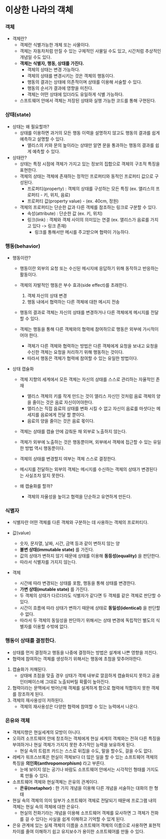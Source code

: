 # 이상한 나라의 객체

### 객체   
- 객체란?
    - 객체란 식별가능한 개체 또는 사물이다.
    - 객체는 자동차처럼 만질 수 있는 구체적인 사물일 수도 있고, 시간처럼 추상적인 개념일 수도 있다.
    - **객체는 식별자, 행동, 상태를 가진다.** 
        - 객체의 상태는 변경 가능하다.
        - 객체의 상태를 변경시키는 것은 객체의 행동이다.
        - 행동의 결과는 상태에 의존적이며 상태를 이용해 서술할 수 있다.
        - 행동의 순서가 결과에 영향을 미친다.
        - 객체는 어떤 상태에 있더라도 유일하게 식별 가능하다. 
    - 스프트웨어 안에서 객체는 저장된 상태와 실행 가능한 코드를 통해 구현된다. 

### 상태(state)
- 상태는 왜 필요할까?
    - 상태를 이용하면 과거의 모든 행동 이력을 설명하지 않고도 행동의 결과를 쉽게 예측하고 설명할 수 있다.
        - 앨리스의 키와 문의 높이라는 상태만 알면 문을 통과하는 행동의 결과를 쉽게 예측할 수 있다. 
- 상태란?
    - 상태는 특정 시점에 객체가 가지고 있는 정보의 집합으로 객체의 구조적 특징을 표현한다.
    - 객체의 상태는 객체에 존재하는 정적인 프로퍼티와 동적인 프로퍼티 값으로 구성된다.
        - 프로퍼티(property) : 객체의 상태를 구성하는 모든 특징 (ex. 앨리스의 프로퍼티 - 키, 위치, 음료)
        - 프로퍼티 값(property value) - (ex. 40cm, 정원)
    - 객체의 프로퍼티는 단순한 값과 다른 객체를 참조하는 링크로 구분할 수 있다.
        - 속성(attribute) : 단순한 값 (ex. 키, 위치)
        - 링크(link) : 객체와 객체 사이의 의미있는 연결 (ex. 앨리스가 음료를 가지고 있다 -> 링크 존재)
            - 링크를 통해서만 메시를 주고받으며 협력이 가능하다. 

### 행동(behavior)
- 행동이란?
    - 행동이란 외부의 요청 또는 수신된 메시지에 응답하기 위해 동작하고 반응하는 활동이다. 

    - 객체의 자발적인 행동은 부수 효과(side effect)를 초래한다.
        1. 객체 자신의 상태 변경
        2. 행동 내에서 협력하는 다른 객체에 대한 메시지 전송
    - 행동의 결과로 객체는 자신의 상태를 변경하거나 다른 객체에게 메시지를 전달할 수 있다.
        
    - 객체는 행동을 통해 다른 객체와의 협력에 참여하므로 행동은 외부에 가시적이어야 한다. 
        - 객체가 다른 객체와 협력하는 방법은 다른 객체에게 요청을 보내고 요청을 수신한 객체는 요청을 처리하기 위해 행동하는 것이다.
        - 따라서 행동은 객체가 협력에 참여할 수 있는 유일한 방법이다.

- 상태 캡슐화 
    - 객체 지향의 세계에서 모든 객체는 자신의 상태를 스스로 관리하는 자율적인 존재
        - 앨리스 객체의 키를 작게 만드는 것이 앨리스 자신인 것처럼 음료 객체의 양을 줄이는 것은 음료 자신이어야한다. 
        - 앨리스는 직접 음료의 상태를 변화 시킬 수 없고 자신이 음료를 마셧다는 메세지를 음료에게 전달 할 뿐이다.
        - 음료의 양을 줄이는 것은 음료 몫이다.
    - 객체는 상태를 캡슐 안에 감춰둔 채 외부로 노출하지 않는다. 
    - 객체가 외부에 노출하는 것은 행동뿐이며, 외부에서 객체에 접근할 수 있는 유일한 방법 역시 행동뿐이다.
    - 객체의 상태를 변경할지 여부는 객체 스스로 결정한다.
    - 메시지를 전달하는 외부의 객체는 메시지를 수신하는 객체의 상태가 변경된다는 사실조차 알지 못한다.
    
    - 왜 캡슐화를 할까?
        - 객체의 자율성을 높이고 협력을 단순하고 유연하게 만든다. 

### 식별자
- 식별자란 어떤 객체를 다른 객체와 구분하는 데 사용하는 객체의 프로퍼티다. 
  
- 값(value)
    - 숫자, 문자열, 날짜, 시간, 금액 등과 같이 변하지 않는 양
    - **불변 상태(immutable state)** 를 가진다.
    - 값의 상태가 변하지 않기 때문에 상태를 이용해 **동등성(equality)** 을 판단한다. 
    - 따라서 식별자를 가지지 않는다.
- 객체
    - 시간에 따라 변경되는 상태를 포함, 행동을 통해 상태를 변경한다.
    - **가변 상태(mutable state)** 를 가진다.
    - 두 객체의 상태가 다르더라도 식별자가 같다면 두 객체를 같은 객체로 판단할 수 있다.
    - 시간이 흐름에 따라 상태가 변하기 때문에 상태로 **동일성(identical)** 을 판단할 수 없다.
    - 따라서 두 객체의 동일성을 판단하기 위해서는 상태 변경에 독립적인 별도의 식별자를 이용할 수밖에 없다.

### 행동이 상태를 결정한다.
- 상태를 먼저 결정하고 행동을 나중에 결정하는 방법은 설계에 나쁜 영향을 끼친다.
- 협력에 참여하는 객체를 생성하기 위해서는 행동에 초첨을 맞추어야한다. 
1. 캡슐화가 저해된다.
    - 상태에 초점을 맞출 경우 상태가 객체 내부로 깔끔하게 캡슐화되지 못하고 공용 인터페이스에 그대로 노출되버릴 확률이 높아진다.
2. 협력이라는 문맥에서 벗어난채 객체를 설계하게 함으로 협력에 적합하지 못한 객체를 장조하게 된다.
3. 객체의 재사용성이 저하된다.
    - 객체의 재사용성은 다양한 협력에 참여할 수 있는 능력에서 나온다.

### 은유와 객체
- 객체지향은 현실세계의 모방이 아니다.
- 오히려 소프트웨어 안에 창조하는 객체에게 현실 세계의 객체와는 전혀 다른 특징을 부여하거나 현실 객체가 가지지 못한 추가적인 능력을 보유하게 된다.
    - 현실 속의 트럼프 카드는 스스로 뒤집을 수도, 말을 할수도, 걸을 수도 없다.
- 레베가 워프스브록은 현실이 객체보다 더 많은 일을 할 수 있는 소프트웨어 객체의 특징을 **의인화(anthropomorphism)** 라고 부른다.
    - 눈에 보이지 않는 공기나 바람도 소프트웨어 안에서는 시각적인 형태를 가지도록 만들 수 있다.
- 소프트웨어 객체와 현실객체는 은유의 관계이다.
    - **은유(metaphor)**  : 한 가지 개념을 이용해 다른 개념을 서술하는 대화의 한 형태
- 현실 속의 객체의 의미 일부가 소프트웨어 객체로 전달되기 때문에 프로그램 내의 객체는 현실 속의 객체에 대한 은유다.
    - 현실의 전화기라는 개념을 이용해 소프트웨어 객체를 묘사하면 그 객체가 전화를 걸 수 있다는 사실을 쉽게 이해하고 기억할 수 있게 된다.
- 은유 관계에 있는 실제 객체의 이름을 소프트웨어 객체의 이름으로 사용하면 표현적 차이를 줄여 이해하기 쉽고 유지보수가 용이한 소프트웨어를 만들 수 있다.

    
